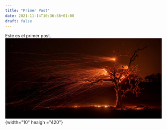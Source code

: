 ```yaml
---
title: "Primer Post"
date: 2021-11-14T10:36:58+01:00
draft: false
---
```


Este es el primer post.
![Imagen1](/resources/_gen/images/imagen1.jpg){width="10" heaigh ="420"}